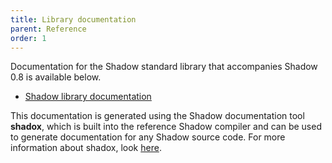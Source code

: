 ```yaml
---
title: Library documentation
parent: Reference
order: 1
---
```


Documentation for the Shadow standard library that accompanies Shadow 0.8 is available below.

- [Shadow library documentation](documentation)

This documentation is generated using the Shadow documentation tool **shadox**, which is built into the reference Shadow compiler and can be used to generate documentation for any Shadow source code.  For more information about shadox, look [here](https://github.com/TeamShadow/shadow/blob/master/Documentation/Shadox.txt).